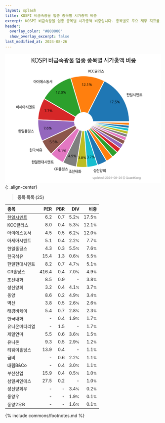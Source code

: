 ```yaml
---
layout: splash
title: KOSPI 비금속광물 업종 종목별 시가총액 비중
excerpt: KOSPI 비금속광물 업종 종목별 시가총액 비중입니다. 종목별로 주요 재무 지표를 함께 표시합니다.
header:
  overlay_color: "#800000"
  show_overlay_excerpt: false
last_modified_at: 2024-08-26
---
```



![KOSPI 비금속광물 업종 종목별 시가총액 비중](/stats/sector/images/kospi_업종_비금속광물_종목.png){: .align-center}


> **종목 목록 (25)**<a id="list"></a>

| **종목** | **PER** | **PBR** | **DIV** | **비중** |
| :------- | ------: | ------: | ------: | -------: |
| [한일시멘트](/300720/) | 6.2 | 0.7 | 5.2<small>%</small> | 17.5<small>%</small> |
| KCC글라스 | 8.0 | 0.4 | 5.3<small>%</small> | 12.1<small>%</small> |
| 아이에스동서 | 4.5 | 0.5 | 6.2<small>%</small> | 12.0<small>%</small> |
| 아세아시멘트 | 5.1 | 0.4 | 2.2<small>%</small> | 7.7<small>%</small> |
| 한일홀딩스 | 4.3 | 0.3 | 5.5<small>%</small> | 7.6<small>%</small> |
| 한국석유 | 15.4 | 1.3 | 0.6<small>%</small> | 5.5<small>%</small> |
| 한일현대시멘트 | 8.2 | 0.7 | 4.7<small>%</small> | 5.1<small>%</small> |
| CR홀딩스 | 416.4 | 0.4 | 7.0<small>%</small> | 4.9<small>%</small> |
| 조선내화 | 8.5 | 0.9 | - | 3.8<small>%</small> |
| 성신양회 | 3.2 | 0.4 | 4.1<small>%</small> | 3.7<small>%</small> |
| 동양 | 8.6 | 0.2 | 4.9<small>%</small> | 3.4<small>%</small> |
| 벽산 | 3.8 | 0.5 | 2.6<small>%</small> | 2.6<small>%</small> |
| 태경비케이 | 5.4 | 0.7 | 2.8<small>%</small> | 2.3<small>%</small> |
| 한국내화 | - | 0.4 | 1.9<small>%</small> | 1.7<small>%</small> |
| 유니온머티리얼 | - | 1.5 | - | 1.7<small>%</small> |
| 제일연마 | 5.5 | 0.6 | 3.6<small>%</small> | 1.5<small>%</small> |
| 유니온 | 9.3 | 0.5 | 2.9<small>%</small> | 1.2<small>%</small> |
| 티웨이홀딩스 | 13.9 | 0.4 | - | 1.1<small>%</small> |
| 금비 | - | 0.6 | 2.2<small>%</small> | 1.1<small>%</small> |
| 대림B&Co | - | 0.4 | 3.0<small>%</small> | 1.1<small>%</small> |
| 부산산업 | 15.9 | 0.4 | 0.5<small>%</small> | 1.0<small>%</small> |
| 삼일씨엔에스 | 27.5 | 0.2 | - | 1.0<small>%</small> |
| 성신양회우 | - | - | 3.4<small>%</small> | 0.2<small>%</small> |
| 동양우 | - | - | 1.9<small>%</small> | 0.1<small>%</small> |
| 동양2우B | - | - | 1.6<small>%</small> | 0.1<small>%</small> |

{% include commons/footnotes.md %}